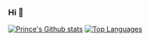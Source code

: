 ### Hi 👋

[![Prince's Github stats](https://github-readme-stats.vercel.app/api?username=Okekeprince1&count_private=true&show_icons=true&theme=dark)](https://github.com/anuraghazra/github-readme-stats)
[![Top Languages](https://github-readme-stats.vercel.app/api/top-langs/?username=Okekeprince1&layout=compact&theme=dark)](https://github.com/anuraghazra/github-readme-stats)
<!--
**Okekeprince1/Okekeprince1** is a ✨ _special_ ✨ repository because its `README.md` (this file) appears on your GitHub profile.

Here are some ideas to get you started:

- 
- 
- 👯 I’m looking to collaborate on ...
- 🤔 I’m looking for help with ...
- 💬 Ask me about anything mobile
- 📫 How to reach me: 
- 😄 Pronouns: ...
- ⚡ Fun fact: ...
-->
